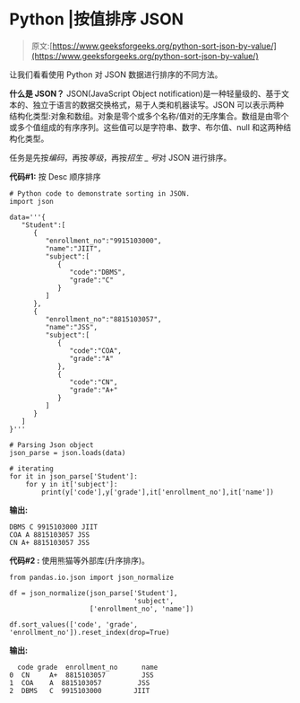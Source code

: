 # Python |按值排序 JSON

> 原文:[https://www.geeksforgeeks.org/python-sort-json-by-value/](https://www.geeksforgeeks.org/python-sort-json-by-value/)

让我们看看使用 Python 对 JSON 数据进行排序的不同方法。

**什么是 JSON？**
JSON(JavaScript Object notification)是一种轻量级的、基于文本的、独立于语言的数据交换格式，易于人类和机器读写。JSON 可以表示两种结构化类型:对象和数组。对象是零个或多个名称/值对的无序集合。数组是由零个或多个值组成的有序序列。这些值可以是字符串、数字、布尔值、null 和这两种结构化类型。

任务是先按*编码*，再按*等级*，再按*招生 _ 号*对 JSON 进行排序。

**代码#1:** 按 Desc 顺序排序

```
# Python code to demonstrate sorting in JSON.
import json

data='''{  
   "Student":[  
      {  
         "enrollment_no":"9915103000",
         "name":"JIIT",
         "subject":[  
            {  
               "code":"DBMS",
               "grade":"C"
            }
         ]
      },
      {  
         "enrollment_no":"8815103057",
         "name":"JSS",
         "subject":[  
            {  
               "code":"COA",
               "grade":"A"
            },
            {  
               "code":"CN",
               "grade":"A+"
            }
         ]
      }
   ]
}'''

# Parsing Json object
json_parse = json.loads(data)

# iterating 
for it in json_parse['Student']:
    for y in it['subject']:
        print(y['code'],y['grade'],it['enrollment_no'],it['name'])
```

**输出:**

```
DBMS C 9915103000 JIIT
COA A 8815103057 JSS
CN A+ 8815103057 JSS
```

**代码#2 :** 使用熊猫等外部库(升序排序)。

```
from pandas.io.json import json_normalize

df = json_normalize(json_parse['Student'],
                               'subject', 
                    ['enrollment_no', 'name'])

df.sort_values(['code', 'grade', 'enrollment_no']).reset_index(drop=True)
```

**输出:**

```
  code grade  enrollment_no      name
0  CN     A+  8815103057         JSS
1  COA    A  8815103057         JSS
2  DBMS   C  9915103000        JIIT
```